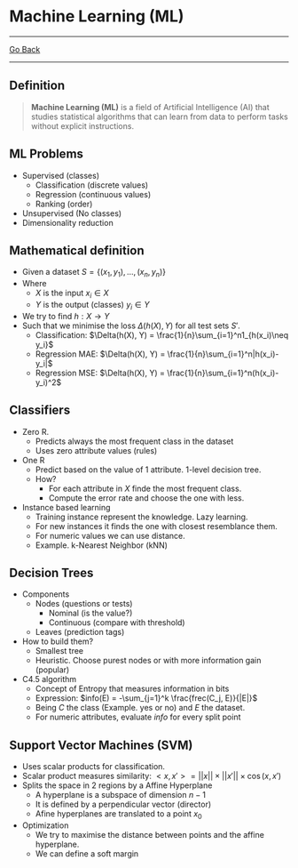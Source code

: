 # Machine Learning (ML)
---
[Go Back](UNIOVI/3S2_IntSys/README.md)

---
## Definition
> **Machine Learning (ML)** is a field of Artificial Intelligence (AI) that studies statistical algorithms that can learn from data to perform tasks without explicit instructions.
## ML Problems
- Supervised (classes)
	- Classification (discrete values)
	- Regression (continuous values)
	- Ranking (order)
- Unsupervised (No classes)
- Dimensionality reduction
## Mathematical definition
- Given a dataset $S = \{(x_1, y_1), ..., (x_n, y_n)\}$
- Where
	- $X$ is the input $x_i \in X$ 
	- $Y$ is the output (classes) $y_i \in Y$ 
- We try to find $h: X \to Y$
- Such that we minimise the loss $\Delta(h(X), Y)$ for all test sets $S'$.
	- Classification: $\Delta(h(X), Y) = \frac{1}{n}\sum_{i=1}^n1_{h(x_i)\neq y_i}$
	- Regression MAE: $\Delta(h(X), Y) = \frac{1}{n}\sum_{i=1}^n|h(x_i)- y_i|$
	- Regression MSE: $\Delta(h(X), Y) = \frac{1}{n}\sum_{i=1}^n(h(x_i)- y_i)^2$
## Classifiers
- Zero R.
	- Predicts always the most frequent class in the dataset
	- Uses zero attribute values (rules)
- One R
	- Predict based on the value of 1 attribute. 1-level decision tree.
	- How?
		- For each attribute in $X$ finde the most frequent class.
		- Compute the error rate and choose the one with less.
- Instance based learning
	- Training instance represent the knowledge. Lazy learning.
	- For new instances it finds the one with closest resemblance them.
	- For numeric values we can use distance.
	- Example. k-Nearest Neighbor (kNN)
## Decision Trees
- Components
	- Nodes (questions or tests)
		- Nominal (is the value?)
		- Continuous (compare with threshold)
	- Leaves (prediction tags)
- How to build them?
	- Smallest tree
	- Heuristic. Choose purest nodes or with more information gain (popular)
- C4.5 algorithm
	- Concept of Entropy that measures information in bits
	- Expression: $info(E) = -\sum_{j=1}^k \frac{frec(C_j, E)}{|E|}$
	- Being $C$ the class (Example. yes or no) and $E$ the dataset.
	- For numeric attributes, evaluate $info$ for every split point
## Support Vector Machines (SVM)
- Uses scalar products for classification.
- Scalar product measures similarity: $<x, x'> = ||x|| \times ||x'||\times \cos(x, x')$
- Splits the space in 2 regions by a Affine Hyperplane
	- A hyperplane is a subspace of dimension $n - 1$
	- It is defined by a perpendicular vector (director) 
	- Afine hyperplanes are translated to a point $x_0$
- Optimization
	- We try to maximise the distance between points and the affine hyperplane.
	- We can define a soft margin 